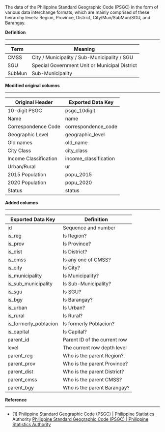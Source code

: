

The data of the Philippine Standard Geographic Code (PSGC) in the form of various data interchange formats, which are mainly comprised of these heirarchy levels: Region, Province, District, City/Mun/SubMun/SGU, and Barangay.



**Definition**

---



| Term   | Meaning                                       |
| ------ | --------------------------------------------- |
| CMSS   | City / Municipality / Sub-Municipality / SGU  |
| SGU    | Special Government Unit or Municipal District |
| SubMun | Sub-Municipality                              |



**Modified original columns**

---



| Original Header       | Exported Data Key     |
| --------------------- | --------------------- |
| 10-digit PSGC         | psgc_10digit          |
| Name                  | name                  |
| Correspondence Code   | correspondence_code   |
| Geographic Level      | geographic_level      |
| Old names             | old_name              |
| City Class            | city_class            |
| Income Classification | income_classification |
| Urban/Rural           | ur                    |
| 2015 Population       | popu_2015             |
| 2020 Population       | popu_2020             |
| Status                | status                |



**Added columns**

---



| Exported Data Key     | Definition                   |
| --------------------- | ---------------------------- |
| id                    | Sequence and number          |
| is_reg                | Is Region?                   |
| is_prov               | Is Province?                 |
| is_dist               | Is District?                 |
| is_cmss               | Is any one of CMSS?          |
| is_city               | Is City?                     |
| is_municipality       | Is Municipality?             |
| is_sub_municipality   | Is Sub-Municipality?         |
| is_sgu                | Is SGU?                      |
| is_bgy                | Is Barangay?                 |
| is_urban              | Is Urban?                    |
| is_rural              | Is Rural?                    |
| is_formerly_poblacion | Is formerly Poblacion?       |
| is_capital            | Is Capital?                  |
| parent_id             | Parent ID of the current row |
| level                 | The current row depth level  |
| parent_reg            | Who is the parent Region?    |
| parent_prov           | Who is the parent Province?  |
| parent_dist           | Who is the parent District?  |
| parent_cmss           | Who is the parent CMSS?      |
| parent_bgy            | Who is the parent Barangay?  |



**Reference**

---



- [1] Philippine Standard Geographic Code (PSGC) | Philippine Statistics Authority [Philippine Standard Geographic Code (PSGC) | Philippine Statistics Authority](https://psa.gov.ph/classification/psgc/)


